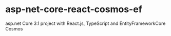 # asp-net-core-react-cosmos-ef
asp.net Core 3.1 project  with React.js, TypeScript and EntityFrameworkCore Cosmos
